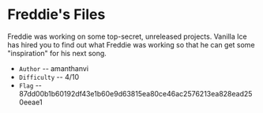# Freddie's Files

Freddie was working on some top-secret, unreleased projects. Vanilla Ice has hired you to find out what Freddie was working so that he can get some "inspiration" for his next song.

- `Author` -- amanthanvi
- `Difficulty` -- 4/10
- `Flag` -- 87dd00b1b60192df43e1b60e9d63815ea80ce46ac2576213ea828ead250eeae1
